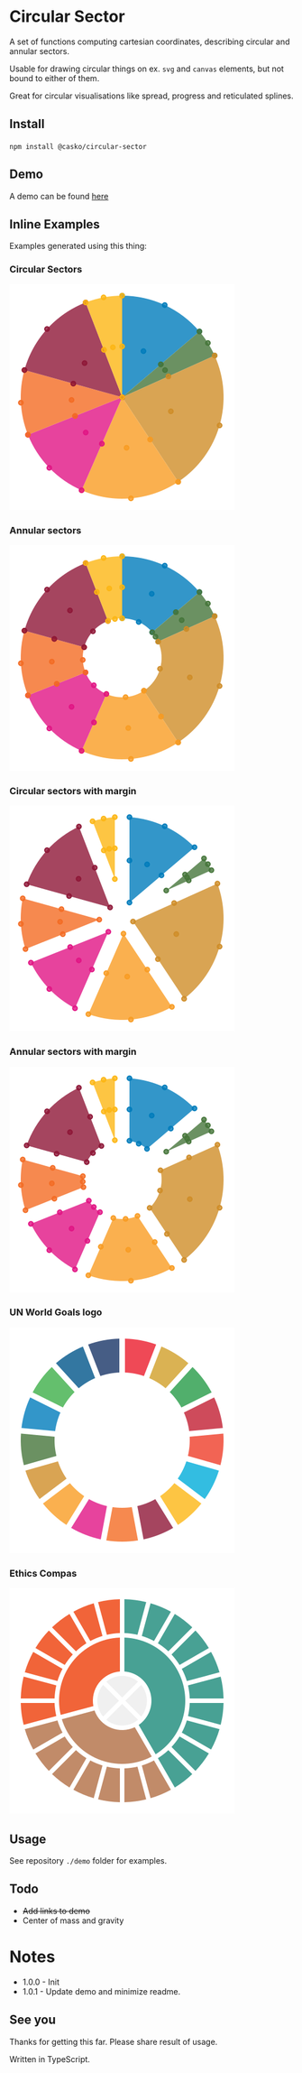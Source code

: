 # Circular Sector

A set of functions computing cartesian coordinates, describing circular and annular sectors.

Usable for drawing circular things on ex. `svg` and `canvas` elements, but not bound to either of them.

Great for circular visualisations like spread, progress and reticulated splines. 

## Install

`npm install @casko/circular-sector`

## Demo  

A demo can be found [here](https://hallojoe.github.io/circular-sector/)

## Inline Examples 

Examples generated using this thing:

### Circular Sectors 

![Example](./examples/circular-sectors.svg)

### Annular sectors

![Example](./examples/annulus-sectors.svg)


### Circular sectors with margin

![Example](./examples/circular-sectors-with-margin.svg)


### Annular sectors with margin

![Example](./examples/annulus-sectors-with-margin.svg)

### UN World Goals logo

![Example](./examples/un-world-goals.svg)


### Ethics Compas

![Example](./examples/ethics-compas.svg) 


## Usage

See repository `./demo` folder for examples.


## Todo

  - ~~Add links to demo~~
  - Center of mass and gravity

# Notes

 - 1.0.0 - Init
 - 1.0.1 - Update demo and minimize readme.

## See you

Thanks for getting this far. Please share result of usage.

Written in TypeScript.

